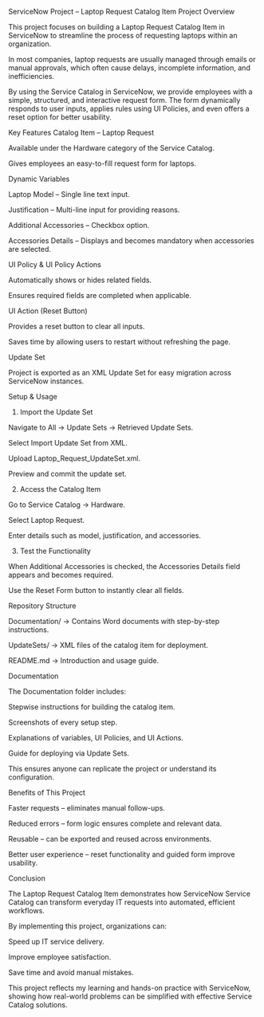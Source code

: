ServiceNow Project – Laptop Request Catalog Item
Project Overview

This project focuses on building a Laptop Request Catalog Item in ServiceNow to streamline the process of requesting laptops within an organization.

In most companies, laptop requests are usually managed through emails or manual approvals, which often cause delays, incomplete information, and inefficiencies.

By using the Service Catalog in ServiceNow, we provide employees with a simple, structured, and interactive request form. The form dynamically responds to user inputs, applies rules using UI Policies, and even offers a reset option for better usability.

Key Features
Catalog Item – Laptop Request

Available under the Hardware category of the Service Catalog.

Gives employees an easy-to-fill request form for laptops.

Dynamic Variables

Laptop Model – Single line text input.

Justification – Multi-line input for providing reasons.

Additional Accessories – Checkbox option.

Accessories Details – Displays and becomes mandatory when accessories are selected.

UI Policy & UI Policy Actions

Automatically shows or hides related fields.

Ensures required fields are completed when applicable.

UI Action (Reset Button)

Provides a reset button to clear all inputs.

Saves time by allowing users to restart without refreshing the page.

Update Set

Project is exported as an XML Update Set for easy migration across ServiceNow instances.

Setup & Usage
1. Import the Update Set

Navigate to All → Update Sets → Retrieved Update Sets.

Select Import Update Set from XML.

Upload Laptop_Request_UpdateSet.xml.

Preview and commit the update set.

2. Access the Catalog Item

Go to Service Catalog → Hardware.

Select Laptop Request.

Enter details such as model, justification, and accessories.

3. Test the Functionality

When Additional Accessories is checked, the Accessories Details field appears and becomes required.

Use the Reset Form button to instantly clear all fields.

Repository Structure

Documentation/ → Contains Word documents with step-by-step instructions.

UpdateSets/ → XML files of the catalog item for deployment.

README.md → Introduction and usage guide.

Documentation

The Documentation folder includes:

Stepwise instructions for building the catalog item.

Screenshots of every setup step.

Explanations of variables, UI Policies, and UI Actions.

Guide for deploying via Update Sets.

This ensures anyone can replicate the project or understand its configuration.

Benefits of This Project

Faster requests – eliminates manual follow-ups.

Reduced errors – form logic ensures complete and relevant data.

Reusable – can be exported and reused across environments.

Better user experience – reset functionality and guided form improve usability.

Conclusion

The Laptop Request Catalog Item demonstrates how ServiceNow Service Catalog can transform everyday IT requests into automated, efficient workflows.

By implementing this project, organizations can:

Speed up IT service delivery.

Improve employee satisfaction.

Save time and avoid manual mistakes.

This project reflects my learning and hands-on practice with ServiceNow, showing how real-world problems can be simplified with effective Service Catalog solutions.

